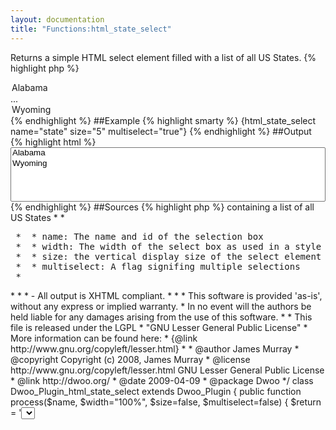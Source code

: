 ```yaml
---
layout: documentation
title: "Functions:html_state_select"
---
```


Returns a simple HTML select element filled with a list of all US States.
{% highlight php %}
<?php
html_state_select(string $name, [ string $width = "100%", [int $size = false, [bool $multiselect = false]]] )
{% endhighlight %}

* **name**: The name and id of the select element
* **width**: The vertical display size of the select element, defaults to false
* **size**: moo, defaults to foo
* **multiselect**: A flag signifing multiple selections, defaults to false

##Example
{% highlight smarty %}
{html_state_select name="state" width="200px"}
{% endhighlight %}

##Output
{% highlight html %}
<select name="state" id="state" style="width:200px;">
 <option value="AL">Alabama</option>
 ...
 <option value="WY">Wyoming</option>
</select>
{% endhighlight %}

##Example
{% highlight smarty %}
{html_state_select name="state" size="5" multiselect="true"}
{% endhighlight %}

##Output
{% highlight html %}
<select name="state" id="state" style="width:100%;" size="5" multiple="multiple">
 <option value="AL">Alabama</option>
 ...
 <option value="WY">Wyoming</option>
</select>
{% endhighlight %}

##Sources
{% highlight php %}
<?php
/**
 * {html_state_select} is a custom function that creates an html <select> containing a list of all US States 
 * 
 * <pre>
 *  * name: The name and id of the selection box
 *  * width: The width of the select box as used in a style attribute
 *  * size: the vertical display size of the select element
 *  * multiselect: A flag signifing multiple selections
 * </pre>
 * 
 * 
 * - All output is XHTML compliant. 
 * 
 * 
 * This software is provided 'as-is', without any express or implied warranty.
 * In no event will the authors be held liable for any damages arising from the use of this software.
 *
 * This file is released under the LGPL
 * "GNU Lesser General Public License"
 * More information can be found here:
 * {@link http://www.gnu.org/copyleft/lesser.html}
 *
 * @author     James Murray <http://www.vertigolabs.org>
 * @copyright  Copyright (c) 2008, James Murray
 * @license    http://www.gnu.org/copyleft/lesser.html  GNU Lesser General Public License
 * @link       http://dwoo.org/
 * @date       2009-04-09
 * @package    Dwoo
 */
class Dwoo_Plugin_html_state_select extends Dwoo_Plugin
{
	public function process($name, $width="100%", $size=false, $multiselect=false) {
 
		$return  = '<select name="'.$name.'" id="'.$name.'" style="width:'.$width.';"';
		if ($size != false && is_numeric($size)) {
			$return .= ' size="'.$size.'"';
		}
		if ($multiselect == true) {
			$return .= ' multiple="multiple"';
		}
		$return .='>';
 
		$return .='			<option value="" selected="selected">State</option> 
			<option value="AL">Alabama</option> 
			<option value="AK">Alaska</option> 
			<option value="AZ">Arizona</option> 
			<option value="AR">Arkansas</option> 
			<option value="CA">California</option> 
			<option value="CO">Colorado</option> 
			<option value="CT">Connecticut</option> 
			<option value="DE">Delaware</option> 
			<option value="DC">District Of Columbia</option> 
			<option value="FL">Florida</option> 
			<option value="GA">Georgia</option> 
			<option value="HI">Hawaii</option> 
			<option value="ID">Idaho</option> 
			<option value="IL">Illinois</option> 
			<option value="IN">Indiana</option> 
			<option value="IA">Iowa</option> 
			<option value="KS">Kansas</option> 
			<option value="KY">Kentucky</option> 
			<option value="LA">Louisiana</option> 
			<option value="ME">Maine</option> 
			<option value="MD">Maryland</option> 
			<option value="MA">Massachusetts</option> 
			<option value="MI">Michigan</option> 
			<option value="MN">Minnesota</option> 
			<option value="MS">Mississippi</option> 
			<option value="MO">Missouri</option> 
			<option value="MT">Montana</option> 
			<option value="NE">Nebraska</option> 
			<option value="NV">Nevada</option> 
			<option value="NH">New Hampshire</option> 
			<option value="NJ">New Jersey</option> 
			<option value="NM">New Mexico</option> 
			<option value="NY">New York</option> 
			<option value="NC">North Carolina</option> 
			<option value="ND">North Dakota</option> 
			<option value="OH">Ohio</option> 
			<option value="OK">Oklahoma</option> 
			<option value="OR">Oregon</option> 
			<option value="PA">Pennsylvania</option> 
			<option value="RI">Rhode Island</option> 
			<option value="SC">South Carolina</option> 
			<option value="SD">South Dakota</option> 
			<option value="TN">Tennessee</option> 
			<option value="TX">Texas</option> 
			<option value="UT">Utah</option> 
			<option value="VT">Vermont</option> 
			<option value="VA">Virginia</option> 
			<option value="WA">Washington</option> 
			<option value="WV">West Virginia</option> 
			<option value="WI">Wisconsin</option> 
			<option value="WY">Wyoming</option>
		</select>';
		return $return;
	}
}
{% endhighlight %}